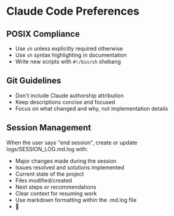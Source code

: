 # Claude Code Preferences

## POSIX Compliance
- Use `sh` unless explicitly required otherwise
- Use `sh` syntax highlighting in documentation
- Write new scripts with `#!/bin/sh` shebang

## Git Guidelines
- Don't include Claude authorship attribution
- Keep descriptions concise and focused
- Focus on what changed and why, not implementation details

## Session Management
When the user says "end session", create or update logs/SESSION_LOG.md.log with:
- Major changes made during the session
- Issues resolved and solutions implemented  
- Current state of the project
- Files modified/created
- Next steps or recommendations
- Clear context for resuming work
- Use markdown formatting within the .md.log file
- 💚